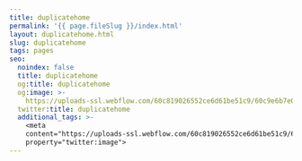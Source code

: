 ```yaml
---
title: duplicatehome
permalink: '{{ page.fileSlug }}/index.html'
layout: duplicatehome.html
slug: duplicatehome
tags: pages
seo:
  noindex: false
  title: duplicatehome
  og:title: duplicatehome
  og:image: >-
    https://uploads-ssl.webflow.com/60c819026552ce6d61be51c9/60c9e6b7e0cff7792ebcb435_Social.jpg
  twitter:title: duplicatehome
  additional_tags: >-
    <meta
    content="https://uploads-ssl.webflow.com/60c819026552ce6d61be51c9/60c9e6b7e0cff7792ebcb435_Social.jpg"
    property="twitter:image">
---
```



